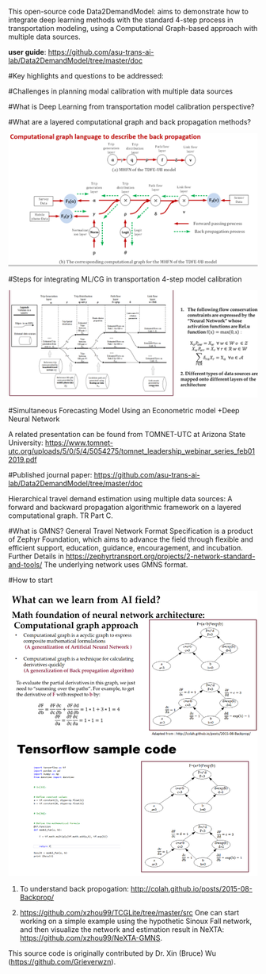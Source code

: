 This open-source code Data2DemandModel: aims to demonstrate how to integrate
deep learning methods with the standard 4-step process in transportation
modeling, using a Computational Graph-based approach with multiple data sources.

**user guide**:
<https://github.com/asu-trans-ai-lab/Data2DemandModel/tree/master/doc>

\#Key highlights and questions to be addressed:

\#Challenges in planning modal calibration with multiple data sources

\#What is Deep Learning from transportation model calibration perspective?

\#What are a layered computational graph and back propagation methods?

![bp](media/136f495f357e655bcb035614c773942b.png)

\#Steps for integrating ML/CG in transportation 4-step model calibration

![4step](media/e43a2cd5bd1e5fe46fbbcf54f74ced2a.png)

\#Simultaneous Forecasting Model Using an Econometric model +Deep Neural Network

A related presentation can be found from TOMNET-UTC at Arizona State University:
https://www.tomnet-utc.org/uploads/5/0/5/4/5054275/tomnet_leadership_webinar_series_feb012019.pdf

\#Published journal paper:
<https://github.com/asu-trans-ai-lab/Data2DemandModel/tree/master/doc>

Hierarchical travel demand estimation using multiple data sources: A forward and
backward propagation algorithmic framework on a layered computational graph. TR
Part C.

\#What is GMNS? General Travel Network Format Specification is a product of
Zephyr Foundation, which aims to advance the field through flexible and
efficient support, education, guidance, encouragement, and incubation. Further
Details in https://zephyrtransport.org/projects/2-network-standard-and-tools/
The underlying network uses GMNS format.

\#How to start

![function](media/a1ca9bfe2938d8fd462953f11020334c.png)

1.  To understand back propogation:
    http://colah.github.io/posts/2015-08-Backprop/

2.  https://github.com/xzhou99/TCGLite/tree/master/src One can start working on
    a simple example using the hypothetic Sinoux Fall network, and then
    visualize the network and estimation result in NeXTA:
    https://github.com/xzhou99/NeXTA-GMNS.

This source code is originally contributed by Dr. Xin (Bruce) Wu
(https://github.com/Grieverwzn).
